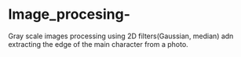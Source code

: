 # Image_procesing-
Gray scale images processing using 2D filters(Gaussian, median) adn extracting the edge of the main character from a photo.
